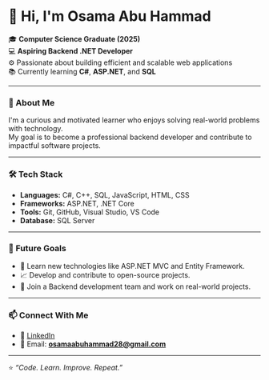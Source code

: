 # 👋 Hi, I'm Osama Abu Hammad  

🎓 **Computer Science Graduate (2025)**  
💻 **Aspiring Backend .NET Developer**  
⚙️ Passionate about building efficient and scalable web applications  
📚 Currently learning **C#**, **ASP.NET**, and **SQL**  

---

### 🧠 About Me  
I'm a curious and motivated learner who enjoys solving real-world problems with technology.  
My goal is to become a professional backend developer and contribute to impactful software projects.  

---

### 🛠️ Tech Stack  
- **Languages:** C#, C++, SQL, JavaScript, HTML, CSS  
- **Frameworks:** ASP.NET, .NET Core  
- **Tools:** Git, GitHub, Visual Studio, VS Code  
- **Database:** SQL Server  

---

### 🎯 Future Goals
- 🌱 Learn new technologies like ASP.NET MVC and Entity Framework.
- 📈 Develop and contribute to open-source projects.
- 💼 Join a Backend development team and work on real-world projects.

---

### 📫 Connect With Me  
- 💼 [LinkedIn](https://www.linkedin.com/in/osama-abu-hammad-54232a215)  
- 📧 Email: **osamaabuhammad28@gmail.com**  

---

⭐ *“Code. Learn. Improve. Repeat.”*
